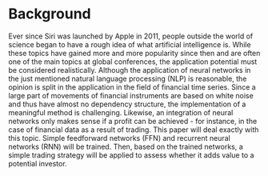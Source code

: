 # Background

Ever since Siri was launched by Apple in 2011, people outside the world of science began to have a rough idea of what artificial intelligence is. While these topics have gained more and more popularity since then and are often one of the main topics at global conferences, the application potential must be considered realistically. Although the application of neural networks in the just mentioned natural language processing (NLP) is reasonable, the opinion is split in the application in the field of financial time series. Since a large part of movements of financial instruments are based on white noise and thus have almost no dependency structure, the implementation of a meaningful method is challenging. Likewise, an integration of neural networks only makes sense if a profit can be achieved - for instance, in the case of financial data as a result of trading. This paper will deal exactly with this topic. Simple feedforward networks (FFN) and recurrent neural networks (RNN) will be trained. Then, based on the trained networks, a simple trading strategy will be applied to assess whether it adds value to a potential investor. 
